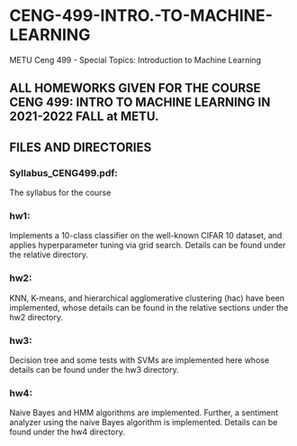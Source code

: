 # CENG-499-INTRO.-TO-MACHINE-LEARNING
METU Ceng 499 - Special Topics: Introduction to Machine Learning

## ALL HOMEWORKS GIVEN FOR THE COURSE CENG 499: INTRO TO MACHINE LEARNING IN 2021-2022 FALL at METU.

## FILES AND DIRECTORIES

### Syllabus_CENG499.pdf: 
The syllabus for the course

### hw1: 
Implements a 10-class classifier on the well-known CIFAR 10 dataset, and applies hyperparameter tuning via grid search. Details can be found under the relative directory.

### hw2: 
KNN, K-means, and hierarchical agglomerative clustering (hac) have been implemented, whose details can be found in the relative sections under the hw2 directory.

### hw3:
Decision tree and some tests with SVMs are implemented here whose details can be found under the hw3 directory. 

### hw4:
Naive Bayes and HMM algorithms are implemented. Further, a sentiment analyzer using the naive Bayes algorithm is implemented. Details can be found under the hw4 directory. 

